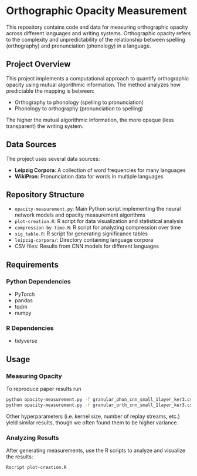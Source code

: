 # Orthographic Opacity Measurement

This repository contains code and data for measuring orthographic opacity across different languages and writing systems. Orthographic opacity refers to the complexity and unpredictability of the relationship between spelling (orthography) and pronunciation (phonology) in a language.

## Project Overview

This project implements a computational approach to quantify orthographic opacity using mutual algorithmic information. The method analyzes how predictable the mapping is between:
- Orthography to phonology (spelling to pronunciation)
- Phonology to orthography (pronunciation to spelling)

The higher the mutual algorithmic information, the more opaque (less transparent) the writing system.

## Data Sources

The project uses several data sources:
- **Leipzig Corpora**: A collection of word frequencies for many languages
- **WikiPron**: Pronunciation data for words in multiple languages

## Repository Structure

- `opacity-measurement.py`: Main Python script implementing the neural network models and opacity measurement algorithms
- `plot-creation.R`: R script for data visualization and statistical analysis
- `compression-by-time.R`: R script for analyzing compression over time
- `sig_table.R`: R script for generating significance tables
- `leipzig-corpora/`: Directory containing language corpora
- CSV files: Results from CNN models for different languages

## Requirements

### Python Dependencies
- PyTorch
- pandas
- tqdm
- numpy

### R Dependencies
- tidyverse

## Usage

### Measuring Opacity

To reproduce paper results run

```bash
python opacity-measurement.py -f granular_phon_cnn_small_1layer_ker3.csv -n 40 -type phon -typ 5000 -tok 25000 -set leipzig -sz 32 -mod cnn -o True -e 25 -tar 300K -ly 1 -ker 3
python opacity-measurement.py -f granular_orth_cnn_small_1layer_ker3.csv -n 40 -type orth -typ 5000 -tok 25000 -set leipzig -sz 32 -mod cnn -o True -e 25 -tar 300K -ly 1 -ker 3
```

Other hyperparameters (i.e. kernel size, number of replay streams, etc.) yield similar results, though we often found them to be higher variance.

### Analyzing Results

After generating measurements, use the R scripts to analyze and visualize the results:

```bash
Rscript plot-creation.R
```

